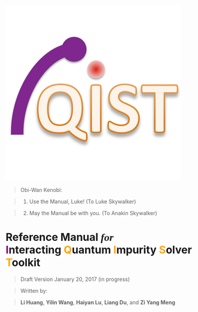 ![header image](figure/logo.png)

> Obi-Wan Kenobi: 

> 1. Use the Manual, Luke! (To Luke Skywalker)

> 2. May the Manual be with you. (To Anakin Skywalker)

# Reference Manual <font face = 'times'><i>for</i></font> <br/> <font color = 'purple'>I</font>nteracting <font color = 'orange'>Q</font>uantum <font color = 'orange'>I</font>mpurity <font color = 'orange'>S</font>olver <font color = 'orange'>T</font>oolkit

> Draft Version January 20, 2017 (in progress)

> Written by:

> **Li Huang**, **Yilin Wang**, **Haiyan Lu**, **Liang Du**, and **Zi Yang Meng**